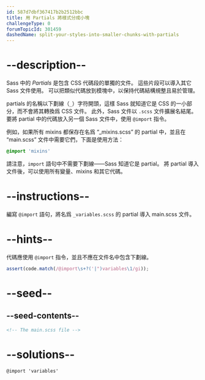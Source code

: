 ```yaml
---
id: 587d7dbf367417b2b2512bbc
title: 用 Partials 將樣式分成小塊
challengeType: 0
forumTopicId: 301459
dashedName: split-your-styles-into-smaller-chunks-with-partials
---
```


# --description--

Sass 中的 <dfn>Partials</dfn> 是包含 CSS 代碼段的單獨的文件。 這些片段可以導入其它 Sass 文件使用。 可以把類似代碼放到模塊中，以保持代碼結構規整且易於管理。

partials 的名稱以下劃線（`_`）字符開頭，這樣 Sass 就知道它是 CSS 的一小部分，而不會將其轉換爲 CSS 文件。 此外，Sass 文件以 `.scss` 文件擴展名結尾。 要將 partial 中的代碼放入另一個 Sass 文件中，使用 `@import` 指令。

例如，如果所有 mixins 都保存在名爲 “\_mixins.scss” 的 partial 中，並且在 “main.scss” 文件中需要它們，下面是使用方法：

```scss
@import 'mixins'
```

請注意，`import` 語句中不需要下劃線——Sass 知道它是 partial。 將 partial 導入文件後，可以使用所有變量、mixins 和其它代碼。

# --instructions--

編寫 `@import` 語句，將名爲 `_variables.scss` 的 partial 導入 main.scss 文件。

# --hints--

代碼應使用 `@import` 指令，並且不應在文件名中包含下劃線。

```js
assert(code.match(/@import\s+?('|")variables\1/gi));
```

# --seed--

## --seed-contents--

```html
<!-- The main.scss file -->
```

# --solutions--

```html
@import 'variables'
```
